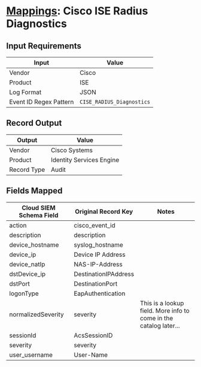 # [Mappings](README.md): Cisco ISE Radius Diagnostics

## Input Requirements

|Input|Value|
|-----|-----|
|Vendor|Cisco|
|Product|ISE|
|Log Format|JSON|
|Event ID Regex Pattern|`CISE_RADIUS_Diagnostics`|

## Record Output

|Output|Value|
|------|-----|
|Vendor|Cisco Systems|
|Product|Identity Services Engine|
|Record Type|Audit|

## Fields Mapped

|Cloud SIEM Schema Field|Original Record Key|Notes|
|-----------------------|-------------------|-----|
|action|cisco_event_id||
|description|description||
|device_hostname|syslog_hostname||
|device_ip|Device IP Address||
|device_natIp|NAS-IP-Address||
|dstDevice_ip|DestinationIPAddress||
|dstPort|DestinationPort||
|logonType|EapAuthentication||
|normalizedSeverity|severity|This is a lookup field. More info to come in the catalog later...|
|sessionId|AcsSessionID||
|severity|severity||
|user_username|User-Name||

